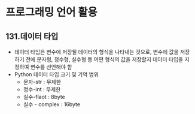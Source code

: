 # 프로그래밍 언어 활용

## 131.데이터 타입
- 데이터 타입은 변수에 저장될 데이터의 형식을 나타내는 것으로, 변수에 값을 저장하기 전에 문자형, 정수형, 실수형 등 어떤 형식의 값을 저장할지 데이터 타입을 지정하여 변수를 선언해야 함
- Python 데이터 타입 크기 및 기억 범위
	- 문자-str : 무제한
	- 정수-int : 무제한
	- 실수-flaot : 8byte
	- 실수 - complex : 16byte